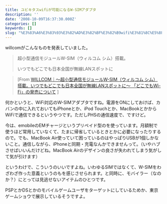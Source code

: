 ```yaml
---
title: ユビキタスwifiが可能になるW-SIMアダプタ
description: ''
date: '2008-10-09T16:37:30.000Z'
categories: []
keywords: []
slug: "%E3%83%A6%E3%83%93%E3%82%AD%E3%82%BF%E3%82%B9wifi%E3%81%8C%E5%8F%AF%E8%83%BD%E3%81%AB%E3%81%AA%E3%82%8BW-SIM%E3%82%A2%E3%83%80%E3%83%97%E3%82%BF"
---
```

willcomがこんなものを発表していました。

> 超小型通信モジュールW-SIM（ウィルコム シム）搭載。  
>   
> いつでもどこでも日本全国が無線LANスポットに

> \[From [WILLCOM｜～超小型通信モジュールW-SIM（ウィルコム シム）搭載。いつでもどこでも日本全国が無線LANスポットに～ 「どこでもWi-Fi」の発売について](http://www.willcom-inc.com/ja/corporate/press/2008/10/09/index.html) \]

何かというと、WiFi対応のW-SIMアダプタですね。電源をONにしておけば、カバンの中に入れておいてもiPhoneとか、iPod Touchとか、MacBookとかからWiFiで通信できるというやつです。ただしPHSの通信速度で、ですけど。

今は、emobileのEMチャージというプリペイド型のを使っています。月額制で使うほど常用していなくて、たまに帰省しているときとかに必要になったりするので。でも、MacBook Air使っていて困っているのはやっぱりUSBが1個しかないこと。通信しながら、iPhoneと同期・充電なんかできませんって。（いやハブさせばいいんだけどね。MacBook Airのデザインの良さが失われてしまう気がして気が引けます）

というわけで、こういうのいいですよね。いわゆるSIMではなくて、W-SIMをわざわざ作った意義というのもを感じさせられます。と同時に、モバイラー（なのか？）にとっては見逃せないアイテムのひとつです。

PSPとかDSとかのモバイルゲームユーザをターゲットにしているためか、東京ゲームショウで展示しているそうですよ。